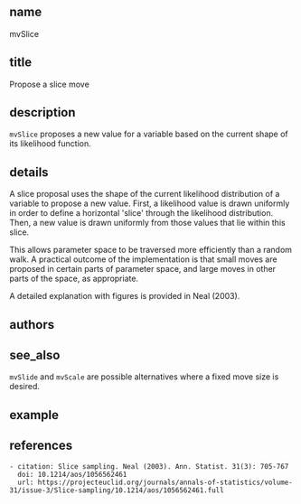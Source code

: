 ## name
mvSlice
## title
Propose a slice move
## description
`mvSlice` proposes a new value for a variable based on the current shape of its likelihood function.

## details
A slice proposal uses the shape of the current likelihood distribution of a variable to propose a new value.
First, a likelihood value is drawn uniformly in order to define a horizontal 'slice' through the likelihood distribution.
Then, a new value is drawn uniformly from those values that lie within this slice.

This allows parameter space to be traversed more efficiently than a random walk.
A practical outcome of the implementation is that small moves are proposed in certain parts of parameter space, and large moves in other parts of the space, as appropriate.

A detailed explanation with figures is provided in Neal (2003).

## authors
## see_also
`mvSlide` and `mvScale` are possible alternatives where a fixed move size is desired.
## example
## references
	- citation: Slice sampling. Neal (2003). Ann. Statist. 31(3): 705-767    
	  doi: 10.1214/aos/1056562461
	  url: https://projecteuclid.org/journals/annals-of-statistics/volume-31/issue-3/Slice-sampling/10.1214/aos/1056562461.full
